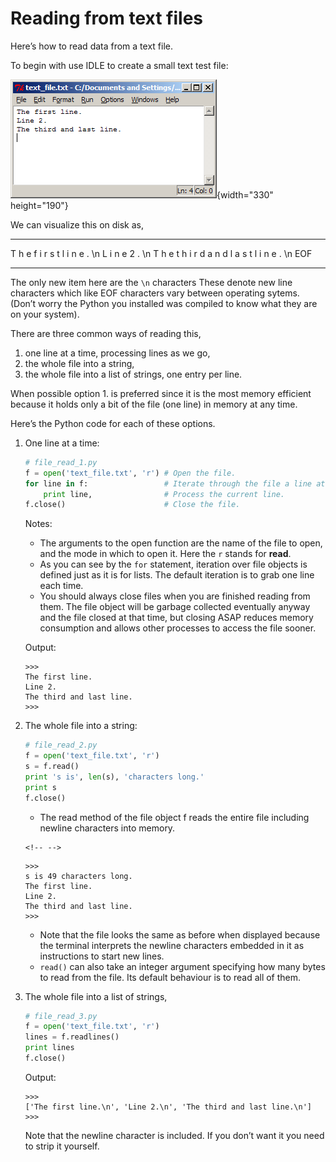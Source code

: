 # Reading from text files

Here’s how to read data from a text file.

To begin with use IDLE to create a small text test file:

![.](03_text_file.png){width="330" height="190"}

We can visualize this on disk as,

  --- --- --- -- --- --- --- --- --- -- --- --- --- --- --- ----- --- --- --- --- -- --- --- ----- --- --- --- -- --- --- --- --- --- -- --- --- --- -- --- --- --- --- -- --- --- --- --- --- ----- -----
  T   h   e      f   i   r   s   t      l   i   n   e   .   \\n   L   i   n   e      2   .   \\n   T   h   e      t   h   i   r   d      a   n   d      l   a   s   t      l   i   n   e   .   \\n   EOF
  --- --- --- -- --- --- --- --- --- -- --- --- --- --- --- ----- --- --- --- --- -- --- --- ----- --- --- --- -- --- --- --- --- --- -- --- --- --- -- --- --- --- --- -- --- --- --- --- --- ----- -----

The only new item here are the `\n` characters These denote new line
characters which like EOF characters vary between operating sytems.
(Don’t worry the Python you installed was compiled to know what they
are on your system).

There are three common ways of reading this,

1.  one line at a time, processing lines as we go,
2.  the whole file into a string,
3.  the whole file into a list of strings, one entry per line.

When possible option 1. is preferred since it is the most memory
efficient because it holds only a bit of the file (one line) in memory
at any time.

Here’s the Python code for each of these options.

1.  One line at a time:

    ``` python
    # file_read_1.py
    f = open('text_file.txt', 'r') # Open the file.
    for line in f:                 # Iterate through the file a line at a time.
        print line,                # Process the current line.
    f.close()                      # Close the file.
    ```

    Notes:

    -   The arguments to the open function are the name of the file to
        open, and the mode in which to open it. Here the `r` stands for
        **read**.
    -   As you can see by the `for` statement, iteration over file
        objects is defined just as it is for lists. The default
        iteration is to grab one line each time.
    -   You should always close files when you are finished reading from
        them. The file object will be garbage collected eventually
        anyway and the file closed at that time, but closing ASAP
        reduces memory consumption and allows other processes to access
        the file sooner.

    Output:

        >>> 
        The first line.
        Line 2.
        The third and last line.
        >>> 

2.  The whole file into a string:

    ``` python
    # file_read_2.py
    f = open('text_file.txt', 'r')
    s = f.read()
    print 's is', len(s), 'characters long.'
    print s
    f.close()
    ```

    -   The read method of the file object f reads the entire file
        including newline characters into memory.

    ```{=html}
    <!-- -->
    ```
        >>> 
        s is 49 characters long.
        The first line.
        Line 2.
        The third and last line.
        >>> 

    -   Note that the file looks the same as before when displayed
        because the terminal interprets the newline characters embedded
        in it as instructions to start new lines.
    -   `read()` can also take an integer argument specifying how many
        bytes to read from the file. Its default behaviour is to read
        all of them.

3.  The whole file into a list of strings,

    ``` python
    # file_read_3.py
    f = open('text_file.txt', 'r')
    lines = f.readlines()
    print lines
    f.close()
    ```

    Output:

        >>> 
        ['The first line.\n', 'Line 2.\n', 'The third and last line.\n']
        >>>

    Note that the newline character is included. If you don’t want it
    you need to strip it yourself.

